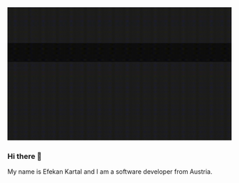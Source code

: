 

<img src="https://github.com/N3wro/N3wro/blob/main/docs/assets/images/github-name-intro-cut.gif" height=300 >

### Hi there 👋

<p>My name is Efekan Kartal and I am a software developer from Austria. </p>

<h2>  </h2>





<!--
**N3wro/N3wro** is a ✨ _special_ ✨ repository because its `README.md` (this file) appears on your GitHub profile.

Here are some ideas to get you started:

- 🔭 I’m currently working on ...
- 🌱 I’m currently learning ...
- 👯 I’m looking to collaborate on ...
- 🤔 I’m looking for help with ...
- 💬 Ask me about ...
- 📫 How to reach me: ...
- 😄 Pronouns: ...
- ⚡ Fun fact: ...
-->



